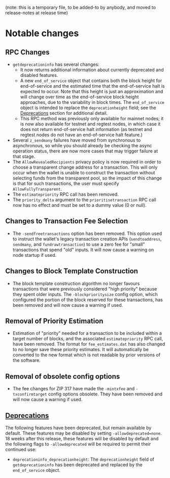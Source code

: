 (note: this is a temporary file, to be added-to by anybody, and moved to
release-notes at release time)

Notable changes
===============

RPC Changes
-----------

- `getdeprecationinfo` has several changes:
  - It now returns additional information about currently deprecated and
    disabled features.
  - A new `end_of_service` object that contains both the block height for
    end-of-service and the estimated time that the end-of-service halt is
    expected to occur. Note that this height is just an approximation and
    will change over time as the end-of-service block height approaches,
    due to the variability in block times. The
    `end_of_service` object is intended to replace the `deprecationheight`
    field; see the [Deprecations](#deprecations) section for additional detail.
  - This RPC method was previously only available for mainnet nodes; it is now
    also available for testnet and regtest nodes, in which case it does not
    return end-of-service halt information (as testnet and regtest nodes do not
    have an end-of-service halt feature.)
- Several `z_sendmany` failures have moved from synchronous to asynchronous, so
  while you should already be checking the async operation status, there are now
  more cases that may trigger failure at that stage.
- The `AllowRevealedRecipients` privacy policy is now required in order to choose a
  transparent change address for a transaction. This will only occur when the wallet
  is unable to construct the transaction without selecting funds from the transparent
  pool, so the impact of this change is that for such transactions, the user must specify
  `AllowFullyTransparent`.
- The `estimatepriority` RPC call has been removed.
- The `priority_delta` argument to the `prioritisetransaction` RPC call now has
  no effect and must be set to a dummy value (0 or null).

Changes to Transaction Fee Selection
------------------------------------

- The `-sendfreetransactions` option has been removed. This option used to
  instruct the wallet's legacy transaction creation APIs (`sendtoaddress`,
  `sendmany`, and `fundrawtransaction`) to use a zero fee for "small" transactions
  that spend "old" inputs. It will now cause a warning on node startup if used.

Changes to Block Template Construction
--------------------------------------

- The block template construction algorithm no longer favours transactions that
  were previously considered "high priority" because they spent older inputs. The
  `-blockprioritysize` config option, which configured the portion of the block
  reserved for these transactions, has been removed and will now cause a warning
  if used.

Removal of Priority Estimation
------------------------------

- Estimation of "priority" needed for a transaction to be included within a target
  number of blocks, and the associated `estimatepriority` RPC call, have been
  removed. The format for `fee_estimates.dat` has also changed to no longer save
  these priority estimates. It will automatically be converted to the new format
  which is not readable by prior versions of the software.

Removal of obsolete config options
----------------------------------

- The fee changes for ZIP 317 have made the `-mintxfee` and `-txconfirmtarget` config options
  obsolete. They have been removed and will now cause a warning if used.

[Deprecations](https://zcash.github.io/zcash/user/deprecation.html)
--------------

The following features have been deprecated, but remain available by default.
These features may be disabled by setting `-allowdeprecated=none`. 18 weeks
after this release, these features will be disabled by default and the following
flags to `-allowdeprecated` will be required to permit their continued use:

- `deprecationinfo_deprecationheight`: The `deprecationheight` field of
  `getdeprecationinfo` has been deprecated and replaced by the `end_of_service`
  object.
